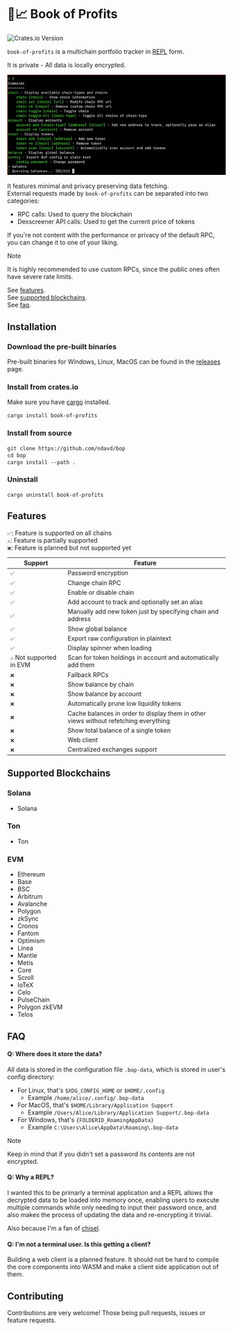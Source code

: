 # 📒📈 Book of Profits

<img alt="Crates.io Version" src="https://img.shields.io/crates/v/book-of-profits?style=flat-square">

`book-of-profits` is a multichain portfolio tracker in
[REPL](https://en.wikipedia.org/wiki/Read%E2%80%93eval%E2%80%93print_loop) form.

It is private - All data is locally encrypted.

<img src='https://raw.githubusercontent.com/ndavd/bop/main/.github/demo.gif' />

It features minimal and privacy preserving data fetching.\
External requests made by `book-of-profits` can be separated into two
categories:

- RPC calls: Used to query the blockchain
- Dexscreener API calls: Used to get the current price of tokens

If you're not content with the performance or privacy of the default RPC, you
can change it to one of your liking.

> [!NOTE]
> It is highly recommended to use custom RPCs, since the public ones often have
> severe rate limits.

See [features](https://github.com/ndavd/bop?tab=readme-ov-file#features).\
See
[supported blockchains](https://github.com/ndavd/bop?tab=readme-ov-file#supported-blockchains).\
See [faq](https://github.com/ndavd/bop?tab=readme-ov-file#faq).

## Installation

### Download the pre-built binaries

Pre-built binaries for Windows, Linux, MacOS can be found in the
[releases](https://github.com/ndavd/bop/releases) page.

### Install from crates.io

Make sure you have [cargo](https://doc.rust-lang.org/stable/cargo/) installed.

```
cargo install book-of-profits
```

### Install from source

```
git clone https://github.com/ndavd/bop
cd bop
cargo install --path .
```

### Uninstall

```
cargo uninstall book-of-profits
```

## Features

`✅`: Feature is supported on all chains\
`⚠️`: Feature is partially supported\
`❌`: Feature is planned but not supported yet

| Support                   | Feature                                                                              |
| ------------------------- | ------------------------------------------------------------------------------------ |
| `✅`                      | Password encryption                                                                  |
| `✅`                      | Change chain RPC                                                                     |
| `✅`                      | Enable or disable chain                                                              |
| `✅`                      | Add account to track and optionally set an alias                                     |
| `✅`                      | Manually add new token just by specifying chain and address                          |
| `✅`                      | Show global balance                                                                  |
| `✅`                      | Export raw configuration in plaintext                                                |
| `✅`                      | Display spinner when loading                                                         |
| `⚠️` Not supported in EVM | Scan for token holdings in account and automatically add them                        |
| `❌`                      | Fallback RPCs                                                                        |
| `❌`                      | Show balance by chain                                                                |
| `❌`                      | Show balance by account                                                              |
| `❌`                      | Automatically prune low liquidity tokens                                             |
| `❌`                      | Cache balances in order to display them in other views without refetching everything |
| `❌`                      | Show total balance of a single token                                                 |
| `❌`                      | Web client                                                                           |
| `❌`                      | Centralized exchanges support                                                        |

## Supported Blockchains

### Solana

- Solana

### Ton

- Ton

### EVM

- Ethereum
- Base
- BSC
- Arbitrum
- Avalanche
- Polygon
- zkSync
- Cronos
- Fantom
- Optimism
- Linea
- Mantle
- Metis
- Core
- Scroll
- IoTeX
- Celo
- PulseChain
- Polygon zkEVM
- Telos

## FAQ

#### Q: Where does it store the data?

All data is stored in the configuration file `.bop-data`, which is stored in
user's config directory:

- For Linux, that's `$XDG_CONFIG_HOME` or `$HOME/.config`
  - Example `/home/alice/.config/.bop-data`
- For MacOS, that's `$HOME/Library/Application Support`
  - Example `/Users/Alice/Library/Application Support/.bop-data`
- For Windows, that's `{FOLDERID_RoamingAppData}`
  - Example `C:\Users\Alice\AppData\Roaming\.bop-data`

> [!NOTE]
> Keep in mind that if you didn't set a password its contents are not encrypted.

#### Q: Why a REPL?

I wanted this to be primarly a terminal application and a REPL allows the
decrypted data to be loaded into memory once, enabling users to execute multiple
commands while only needing to input their password once, and also makes the
process of updating the data and re-encrypting it trivial.

Also because I'm a fan of [chisel](https://book.getfoundry.sh/reference/chisel).

#### Q: I'm not a terminal user. Is this getting a client?

Building a web client is a planned feature. It should not be hard to compile the
core components into WASM and make a client side application out of them.

## Contributing

Contributions are very welcome! Those being pull requests, issues or feature
requests.
